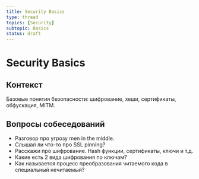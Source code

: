 ```yaml
---
title: Security Basics
type: thread
topics: [Security]
subtopic: Basics
status: draft
---
```


# Security Basics

## Контекст
Базовые понятия безопасности: шифрование, хеши, сертификаты, обфускация, MITM.

## Вопросы собеседований
- Разговор про угрозу men in the middle.
- Слышал ли что-то про SSL pinning?
- Расскажи про шифрование. Hash функции, сертификаты, ключи и т.д.
- Какие есть 2 вида шифрования по ключам?
- Как называется процесс преобразования читаемого кода в специальный нечитаемый?



